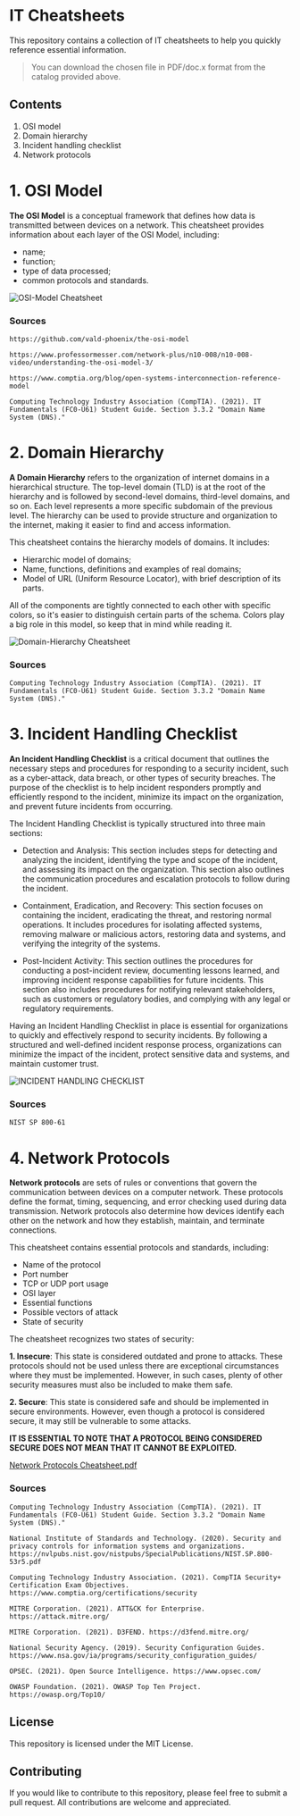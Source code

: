 # IT Cheatsheets

This repository contains a collection of IT cheatsheets to help you quickly reference essential information.
> You can download the chosen file in PDF/doc.x format from the catalog provided above.
## Contents
1. OSI model
2. Domain hierarchy
3. Incident handling checklist
4. Network protocols

# 1. OSI Model

**The OSI Model** is a conceptual framework that defines how data is transmitted between devices on a network. This cheatsheet provides information about each layer of the OSI Model, including:
- name;
- function;
- type of data processed;
- common protocols and standards.

![OSI-Model Cheatsheet](https://user-images.githubusercontent.com/119814239/224482500-51d8a238-b547-4ed4-94fb-8b70b14c1198.png)

### Sources
`https://github.com/vald-phoenix/the-osi-model`

`https://www.professormesser.com/network-plus/n10-008/n10-008-video/understanding-the-osi-model-3/`

`https://www.comptia.org/blog/open-systems-interconnection-reference-model`

`Computing Technology Industry Association (CompTIA). (2021). IT Fundamentals (FC0-U61) Student Guide. Section 3.3.2 "Domain Name System (DNS)."`

# 2. Domain Hierarchy

**A Domain Hierarchy** refers to the organization of internet domains in a hierarchical structure. The top-level domain (TLD) is at the root of the hierarchy and is followed by second-level domains, third-level domains, and so on. Each level represents a more specific subdomain of the previous level. The hierarchy can be used to provide structure and organization to the internet, making it easier to find and access information.

This cheatsheet contains the hierarchy models of domains. It includes:
- Hierarchic model of domains;
- Name, functions, definitions and examples of real domains;
- Model of URL (Uniform Resource Locator), with brief description of its parts.

All of the components are tightly connected to each other with specific colors, so it's easier to distinguish certain parts of the schema. Colors play a big role in this model, so keep that in mind while reading it.

![Domain-Hierarchy Cheatsheet](https://user-images.githubusercontent.com/119814239/224484316-17723fa3-2864-41ee-8c10-9a8845b169a3.png)

### Sources
`Computing Technology Industry Association (CompTIA). (2021). IT Fundamentals (FC0-U61) Student Guide. Section 3.3.2 "Domain Name System (DNS)."`

# 3. Incident Handling Checklist

**An Incident Handling Checklist** is a critical document that outlines the necessary steps and procedures for responding to a security incident, such as a cyber-attack, data breach, or other types of security breaches. The purpose of the checklist is to help incident responders promptly and efficiently respond to the incident, minimize its impact on the organization, and prevent future incidents from occurring.

The Incident Handling Checklist is typically structured into three main sections:
- Detection and Analysis: This section includes steps for detecting and analyzing the incident, identifying the type and scope of the incident, and assessing its impact on the organization. This section also outlines the communication procedures and escalation protocols to follow during the incident.

- Containment, Eradication, and Recovery: This section focuses on containing the incident, eradicating the threat, and restoring normal operations. It includes procedures for isolating affected systems, removing malware or malicious actors, restoring data and systems, and verifying the integrity of the systems.

- Post-Incident Activity: This section outlines the procedures for conducting a post-incident review, documenting lessons learned, and improving incident response capabilities for future incidents. This section also includes procedures for notifying relevant stakeholders, such as customers or regulatory bodies, and complying with any legal or regulatory requirements.

Having an Incident Handling Checklist in place is essential for organizations to quickly and effectively respond to security incidents. By following a structured and well-defined incident response process, organizations can minimize the impact of the incident, protect sensitive data and systems, and maintain customer trust.

![INCIDENT HANDLING CHECKLIST](https://user-images.githubusercontent.com/119814239/224511435-113180ab-3b19-4765-ba2e-3af466a77cf2.png)

### Sources
`NIST SP 800-61`

# 4. Network Protocols

**Network protocols** are sets of rules or conventions that govern the communication between devices on a computer network. These protocols define the format, timing, sequencing, and error checking used during data transmission. Network protocols also determine how devices identify each other on the network and how they establish, maintain, and terminate connections. 

This cheatsheet contains essential protocols and standards, including:
- Name of the protocol
- Port number
- TCP or UDP port usage
- OSI layer
- Essential functions
- Possible vectors of attack
- State of security

The cheatsheet recognizes two states of security:

**1. Insecure**: This state is considered outdated and prone to attacks. These protocols should not be used unless there are exceptional circumstances where they must be implemented. However, in such cases, plenty of other security measures must also be included to make them safe.

**2. Secure**: This state is considered safe and should be implemented in secure environments. However, even though a protocol is considered secure, it may still be vulnerable to some attacks.

**IT IS ESSENTIAL TO NOTE THAT A PROTOCOL BEING CONSIDERED SECURE DOES NOT MEAN THAT IT CANNOT BE EXPLOITED.**

[Network Protocols Cheatsheet.pdf](https://github.com/DannnyzZ/Cheatsheets/files/10950569/Network.Protocols.Cheatsheet.pdf)


### Sources
`Computing Technology Industry Association (CompTIA). (2021). IT Fundamentals (FC0-U61) Student Guide. Section 3.3.2 "Domain Name System (DNS)."`

`National Institute of Standards and Technology. (2020). Security and privacy controls for information systems and organizations. https://nvlpubs.nist.gov/nistpubs/SpecialPublications/NIST.SP.800-53r5.pdf`

`Computing Technology Industry Association. (2021). CompTIA Security+ Certification Exam Objectives. https://www.comptia.org/certifications/security`

`MITRE Corporation. (2021). ATT&CK for Enterprise. https://attack.mitre.org/`

`MITRE Corporation. (2021). D3FEND. https://d3fend.mitre.org/`

`National Security Agency. (2019). Security Configuration Guides. https://www.nsa.gov/ia/programs/security_configuration_guides/`

`OPSEC. (2021). Open Source Intelligence. https://www.opsec.com/`

`OWASP Foundation. (2021). OWASP Top Ten Project. https://owasp.org/Top10/`

## License

This repository is licensed under the MIT License.

## Contributing

If you would like to contribute to this repository, please feel free to submit a pull request. All contributions are welcome and appreciated.
